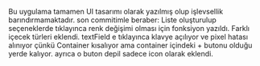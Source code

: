 Bu uygulama tamamen UI tasarımı olarak yazılmış olup işlevsellik barındırmamaktadır. son commitimle beraber:
Liste oluşturulup seçeneklerde tıklayınca renk değişimi olması için fonksiyon yazıldı. Farklı içecek türleri eklendi. textField e tıklayınca klavye açılıyor ve pixel hatası alınıyor çünkü Container kısalıyor ama container içindeki + butonu olduğu yerde kalıyor. ayrıca o buton depil sadece icon olarak eklendi.
